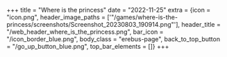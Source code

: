 +++
title = "Where is the princess"
date = "2022-11-25"
extra = {icon = "icon.png", header_image_paths = ['"/games/where-is-the-princess/screenshots/Screenshot_20230803_190914.png"'], header_title = "/web_header_where_is_the_princess.png", bar_icon = "/icon_border_blue.png", body_class = "erebus-page", back_to_top_button = "/go_up_button_blue.png", top_bar_elements = []}
+++